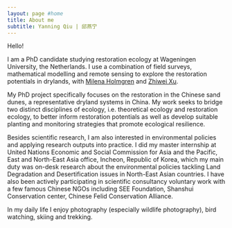 ```yaml
---
layout: page #home
title: About me
subtitle: Yanning Qiu | 邱燕宁
---
```



Hello!

I am a PhD candidate studying restoration ecology at Wageningen University, the Netherlands. I use a combination of field surveys, mathematical modelling and remote sensing to explore the restoration potentials in drylands, with [Milena Holmgren](https://www.wur.nl/en/persons/milena-dr.-m-milena-holmgren-urba.htm) and [Zhiwei Xu](https://sgos.nju.edu.cn/xzw12/list.htm).

My PhD project specifically focuses on the restoration in the Chinese sand dunes, a representative dryland systems in China. My work seeks to bridge two distinct disciplines of ecology, i.e. theoretical ecology and restoration ecology, to better inform restoration potentials as well as develop suitable planting and monitoring strategies that promote ecological resilience.
<!-- You can learn more about my research at [Research page](Research) -->

Besides scientific research, I am also interested in environmental policies and applying research outputs into practice. I did my master internship at United Nations Economic and Social Commission for Asia and the Pacific, East and North-East Asia office, Incheon, Republic of Korea, which my main duty was on-desk research about the environmental policies tackling Land Degradation and Desertification issues in North-East Asian countries. I have also been actively participating in scientific consultancy voluntary work with a few famous Chinese NGOs including SEE Foundation, Shanshui Conservation center, Chinese Felid Conservation Alliance.

In my daily life I enjoy photography (especially wildlife photography), bird watching, skiing and trekking.
<!-- You can find more at [Fun page](Fun) -->

<!-- ![Crepe](https://s3-media3.fl.yelpcdn.com/bphoto/cQ1Yoa75m2yUFFbY2xwuqw/348s.jpg) ![Crepe](https://s3-media3.fl.yelpcdn.com/bphoto/cQ1Yoa75m2yUFFbY2xwuqw/348s.jpg) ![Crepe](https://s3-media3.fl.yelpcdn.com/bphoto/cQ1Yoa75m2yUFFbY2xwuqw/348s.jpg) ![Crepe](https://s3-media3.fl.yelpcdn.com/bphoto/cQ1Yoa75m2yUFFbY2xwuqw/348s.jpg) ![Crepe](https://s3-media3.fl.yelpcdn.com/bphoto/cQ1Yoa75m2yUFFbY2xwuqw/348s.jpg) -->
